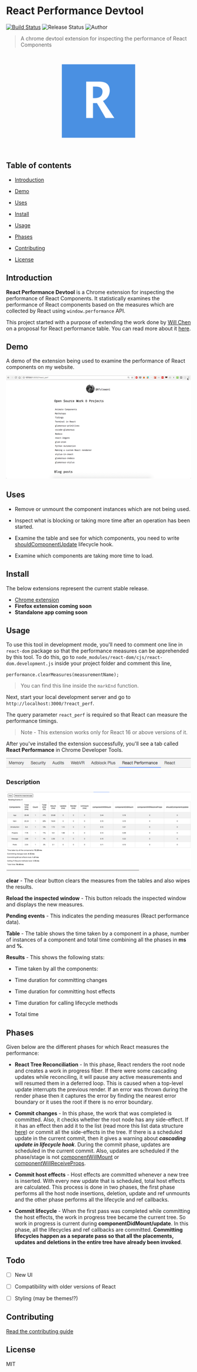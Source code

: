 # React Performance Devtool
[![Build Status](https://travis-ci.org/nitin42/react-perf-devtool.svg?branch=master)](https://travis-ci.org/nitin42/react-perf-devtool)
![Release Status](https://img.shields.io/badge/status-stable-brightgreen.svg)
![Author](https://img.shields.io/badge/author-Nitin%20Tulswani-lightgrey.svg)

> A chrome devtool extension for inspecting the performance of React Components

<br/>

<p align="center">
  <img src="./art/RPLogo.png" height="200" width="200">
</p>

<br/>

## Table of contents

* [Introduction](#introduction)

* [Demo](#demo)

* [Uses](#uses)

* [Install](#install)

* [Usage](#usage)

* [Phases](#phases)

* [Contributing](#contributing)

* [License](#license)


## Introduction

**React Performance Devtool** is a Chrome extension for inspecting the performance of React Components. It statistically examines the performance of React components based on the measures which are collected by React using `window.performance` API.

This project started with a purpose of extending the work done by [Will Chen](https://github.com/wwwillchen) on a proposal for React performance table. You can read more about it [here](https://github.com/facebook/react-devtools/issues/801#issuecomment-350919145).

## Demo

A demo of the extension being used to examine the performance of React components on my website.

<img src="./art/Demo.gif">

## Uses

* Remove or unmount the component instances which are not being used.

* Inspect what is blocking or taking more time after an operation has been started.

* Examine the table and see for which components, you need to write [shouldComponentUpdate](https://reactjs.org/docs/react-component.html#shouldcomponentupdate) lifecycle hook.

* Examine which components are taking more time to load.

## Install

The below extensions represent the current stable release.

* [Chrome extension](https://chrome.google.com/webstore/detail/react-performance-devtool/fcombecpigkkfcbfaeikoeegkmkjfbfm)
* **Firefox extension coming soon**
* **Standalone app coming soon**

## Usage

To use this tool in development mode, you'll need to comment one line in `react-dom` package so that the performance measures can be apprehended by this tool. To do this, go to `node_modules/react-dom/cjs/react-dom.development.js` inside your project folder and comment this line,

```
performance.clearMeasures(measurementName);
```
> You can find this line inside the `markEnd` function.

Next, start your local development server and go to `http://localhost:3000/?react_perf`.

The query parameter `react_perf` is required so that React can measure the performance timings.

> Note - This extension works only for React 16 or above versions of it.

After you've installed the extension successfully, you'll see a tab called **React Performance** in Chrome Developer Tools.

<img src="./art/tab.png">

### Description

<p align="center">
  <img src="./art/Tool.png">
</p>

**clear** - The clear button clears the measures from the tables and also wipes the results.

**Reload the inspected window** - This button reloads the inspected window and displays the new measures.

**Pending events** - This indicates the pending measures (React performance data).

**Table** - The table shows the time taken by a component in a phase, number of instances of a component and total time combining all the phases in **ms** and **%**.

**Results** - This shows the following stats:

* Time taken by all the components:

* Time duration for committing changes

* Time duration for committing host effects

* Time duration for calling lifecycle methods

* Total time

## Phases

Given below are the different phases for which React measures the performance:

* **React Tree Reconciliation** - In this phase, React renders the root node and creates a work in progress fiber. If there were some cascading updates while reconciling, it will pause any active measurements and will resumed them in a deferred loop. This is caused when a top-level update interrupts the previous render. If an error was thrown during the render phase then it captures the error by finding the nearest error boundary or it uses the root if there is no error boundary.

* **Commit changes** - In this phase, the work that was completed is committed. Also, it checks whether the root node has any side-effect. If it has an effect then add it to the list (read more this list data structure [here](https://github.com/nitin42/Making-a-custom-React-renderer/blob/master/part-one.md)) or commit all the side-effects in the tree. If there is a scheduled update in the current commit, then it gives a warning about ***cascading update in lifecycle hook***. During the commit phase, updates are scheduled in the current commit. Also, updates are scheduled if the phase/stage is not [componentWillMount](https://reactjs.org/docs/react-component.html#componentwillmount) or [componentWillReceiveProps](https://reactjs.org/docs/react-component.html#componentwillreceiveprops).

* **Commit host effects** - Host effects are committed whenever a new tree is inserted. With every new update that is scheduled, total host effects are calculated. This process is done in two phases, the first phase performs all the host node insertions, deletion, update and ref unmounts and the other phase performs all the lifecycle and ref callbacks.

* **Commit lifecycle** - When the first pass was completed while committing the host effects, the work in progress tree became the current tree. So work in progress is current during **componentDidMount/update**. In this phase, all the lifecycles and ref callbacks are committed. **Committing lifecycles happen as a separate pass so that all the placements, updates and deletions in the entire tree have already been invoked**.

## Todo

- [ ] New UI

- [ ] Compatibility with older versions of React

- [ ] Styling (may be themes!?)

## Contributing

[Read the contributing guide](./CONTRIBUTING.md)

## License

MIT
